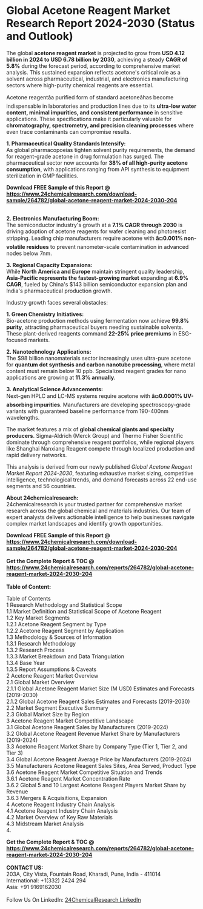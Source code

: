 <h1>Global Acetone Reagent Market Research Report 2024-2030 (Status and Outlook)</h1><p>The global <strong>acetone reagent market</strong> is projected to grow from <strong>USD 4.12 billion in 2024 to USD 6.78 billion by 2030</strong>, achieving a steady <strong>CAGR of 5.8%</strong> during the forecast period, according to comprehensive market analysis. This sustained expansion reflects acetone's critical role as a solvent across pharmaceutical, industrial, and electronics manufacturing sectors where high-purity chemical reagents are essential.</p><p>Acetone reagentâa purified form of standard acetoneâhas become indispensable in laboratories and production lines due to its <strong>ultra-low water content, minimal impurities, and consistent performance</strong> in sensitive applications. These specifications make it particularly valuable for <strong>chromatography, spectrometry, and precision cleaning processes</strong> where even trace contaminants can compromise results.</p><p><strong>1. Pharmaceutical Quality Standards Intensify:</strong><br>
As global pharmacopoeias tighten solvent purity requirements, the demand for reagent-grade acetone in drug formulation has surged. The pharmaceutical sector now accounts for <strong>38% of all high-purity acetone consumption</strong>, with applications ranging from API synthesis to equipment sterilization in GMP facilities.</p><div><b>Download FREE Sample of this Report @ 
            <a href="https://www.24chemicalresearch.com/download-sample/264782/global-acetone-reagent-market-2024-2030-204">
            https://www.24chemicalresearch.com/download-sample/264782/global-acetone-reagent-market-2024-2030-204</a></b></div><br><p><strong>2. Electronics Manufacturing Boom:</strong><br>
The semiconductor industry's growth at a <strong>7.1% CAGR through 2030</strong> is driving adoption of acetone reagents for wafer cleaning and photoresist stripping. Leading chip manufacturers require acetone with <strong>â¤0.001% non-volatile residues</strong> to prevent nanometer-scale contamination in advanced nodes below 7nm.</p><p><strong>3. Regional Capacity Expansions:</strong><br>
While <strong>North America and Europe</strong> maintain stringent quality leadership, <strong>Asia-Pacific represents the fastest-growing market</strong> expanding at <strong>6.9% CAGR</strong>, fueled by China's $143 billion semiconductor expansion plan and India's pharmaceutical production growth.</p><p>Industry growth faces several obstacles:</p><p><strong>1. Green Chemistry Initiatives:</strong><br>
Bio-acetone production methods using fermentation now achieve <strong>99.8% purity</strong>, attracting pharmaceutical buyers needing sustainable solvents. These plant-derived reagents command <strong>22-25% price premiums</strong> in ESG-focused markets.</p><p><strong>2. Nanotechnology Applications:</strong><br>
The $98 billion nanomaterials sector increasingly uses ultra-pure acetone for <strong>quantum dot synthesis and carbon nanotube processing</strong>, where metal content must remain below 10 ppb. Specialized reagent grades for nano applications are growing at <strong>11.3% annually</strong>.</p><p><strong>3. Analytical Science Advancements:</strong><br>
Next-gen HPLC and LC-MS systems require acetone with <strong>â¤0.0001% UV-absorbing impurities</strong>. Manufacturers are developing spectroscopy-grade variants with guaranteed baseline performance from 190-400nm wavelengths.</p><p>The market features a mix of <strong>global chemical giants and specialty producers</strong>. Sigma-Aldrich (Merck Group) and Thermo Fisher Scientific dominate through comprehensive reagent portfolios, while regional players like Shanghai Nanxiang Reagent compete through localized production and rapid delivery networks.</p><p>This analysis is derived from our newly published <em>Global Acetone Reagent Market Report 2024-2030</em>, featuring exhaustive market sizing, competitive intelligence, technological trends, and demand forecasts across 22 end-use segments and 56 countries.</p><p><strong>About 24chemicalresearch:</strong> <br> 
24chemicalresearch is your trusted partner for comprehensive market research across the global chemical and materials industries. Our team of expert analysts delivers actionable intelligence to help businesses navigate complex market landscapes and identify growth opportunities.</p><div><b>Download FREE Sample of this Report @ 
            <a href="https://www.24chemicalresearch.com/download-sample/264782/global-acetone-reagent-market-2024-2030-204">
            https://www.24chemicalresearch.com/download-sample/264782/global-acetone-reagent-market-2024-2030-204</a></b></div><br><div><b>Get the Complete Report & TOC @ 
            <a href="https://www.24chemicalresearch.com/reports/264782/global-acetone-reagent-market-2024-2030-204">
            https://www.24chemicalresearch.com/reports/264782/global-acetone-reagent-market-2024-2030-204</a></b></div><br>
            <b>Table of Content:</b><p>Table of Contents<br />
1 Research Methodology and Statistical Scope<br />
1.1 Market Definition and Statistical Scope of Acetone Reagent<br />
1.2 Key Market Segments<br />
1.2.1 Acetone Reagent Segment by Type<br />
1.2.2 Acetone Reagent Segment by Application<br />
1.3 Methodology & Sources of Information<br />
1.3.1 Research Methodology<br />
1.3.2 Research Process<br />
1.3.3 Market Breakdown and Data Triangulation<br />
1.3.4 Base Year<br />
1.3.5 Report Assumptions & Caveats<br />
2 Acetone Reagent Market Overview<br />
2.1 Global Market Overview<br />
2.1.1 Global Acetone Reagent Market Size (M USD) Estimates and Forecasts (2019-2030)<br />
2.1.2 Global Acetone Reagent Sales Estimates and Forecasts (2019-2030)<br />
2.2 Market Segment Executive Summary<br />
2.3 Global Market Size by Region<br />
3 Acetone Reagent Market Competitive Landscape<br />
3.1 Global Acetone Reagent Sales by Manufacturers (2019-2024)<br />
3.2 Global Acetone Reagent Revenue Market Share by Manufacturers (2019-2024)<br />
3.3 Acetone Reagent Market Share by Company Type (Tier 1, Tier 2, and Tier 3)<br />
3.4 Global Acetone Reagent Average Price by Manufacturers (2019-2024)<br />
3.5 Manufacturers Acetone Reagent Sales Sites, Area Served, Product Type<br />
3.6 Acetone Reagent Market Competitive Situation and Trends<br />
3.6.1 Acetone Reagent Market Concentration Rate<br />
3.6.2 Global 5 and 10 Largest Acetone Reagent Players Market Share by Revenue<br />
3.6.3 Mergers & Acquisitions, Expansion<br />
4 Acetone Reagent Industry Chain Analysis<br />
4.1 Acetone Reagent Industry Chain Analysis<br />
4.2 Market Overview of Key Raw Materials<br />
4.3 Midstream Market Analysis<br />
4.</p><div><b>Get the Complete Report & TOC @ 
            <a href="https://www.24chemicalresearch.com/reports/264782/global-acetone-reagent-market-2024-2030-204">
            https://www.24chemicalresearch.com/reports/264782/global-acetone-reagent-market-2024-2030-204</a></b></div><br><b>CONTACT US:</b><br>
            203A, City Vista, Fountain Road, Kharadi, Pune, India - 411014<br>
            International: +1(332) 2424 294<br>
            Asia: +91 9169162030 <br><br>
            Follow Us On LinkedIn: <a href="https://www.linkedin.com/company/24chemicalresearch/">24ChemicalResearch LinkedIn</a>